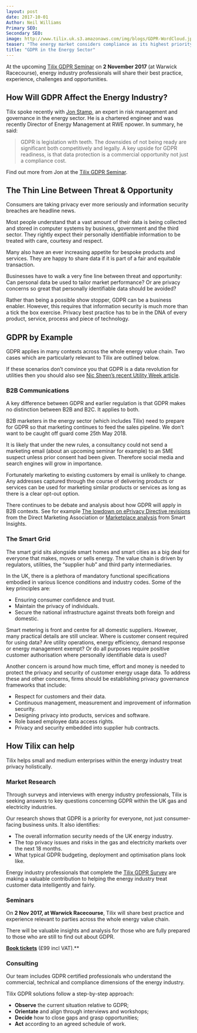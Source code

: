 ```yaml
---
layout: post
date: 2017-10-01
Author: Neil Williams  
Primary SEO:  
Secondary SEO:
image: http://www.tilix.uk.s3.amazonaws.com/img/blogs/GDPR-WordCloud.jpg
teaser: "The energy market considers compliance as its highest priority. By embracing General Data Protection Regulation (GDPR), they are putting privacy at the front and centre of everything they do. Discover how Tilix can help with the change to GDPR in the energy sector."
title: "GDPR in the Energy Sector"
---
```

At the upcoming [Tilix GDPR Seminar](https://tilix-gdpr.eventbrite.co.uk) on **2 November 2017** (at Warwick Racecourse), energy industry professionals will share their best practice, experience, challenges and opportunities.

## How Will GDPR Affect the Energy Industry?
Tilix spoke recently with [Jon Stamp](https://www.linkedin.com/in/jonathonstamp/), an expert in risk management and governance in the energy sector. He is a chartered engineer and was recently Director of Energy Management at RWE npower. In summary, he said:

> GDPR is legislation with teeth. The downsides of not being ready are significant both competitively and legally. A key upside for GDPR readiness, is that data protection is a commercial opportunity not just a compliance cost.

Find out more from Jon at the [Tilix GDPR Seminar](https://tilix-gdpr.eventbrite.co.uk).

## The Thin Line Between Threat & Opportunity
Consumers are taking privacy ever more seriously and information security breaches are headline news.

Most people understand that a vast amount of their data is being collected and stored in computer systems by business, government and the third sector. They rightly expect their personally identifiable information to be treated with care, courtesy and respect.

Many also have an ever increasing appetite for bespoke products and services. They are happy to share data if it is part of a fair and equitable transaction.

Businesses have to walk a very fine line between threat and opportunity: Can personal data be used to tailor market performance? Or are privacy concerns so great that personally identifiable data should be avoided?

Rather than being a possible show stopper, GDPR can be a business enabler. However, this requires that information security is much more than a tick the box exercise. Privacy best practice has to be in the DNA of every product, service, process and piece of technology.

## GDPR by Example
GDPR applies in many contexts across the whole energy value chain. Two cases which are particularly relevant to Tilix are outlined below.

If these scenarios don’t convince you that GDPR is a data revolution for utilities then you should also see [Nic Sheen’s recent Utility Week article](http://utilityweek.co.uk/news/gdpr-a-data-revolution-for-utilities/1308142#.WdoB4kyZOEJ).

### B2B Communications
A key difference between GDPR and earlier regulation is that GDPR makes no distinction between B2B and B2C. It applies to both.

B2B marketers in the energy sector (which includes Tilix) need to prepare for GDPR so that marketing continues to feed the sales pipeline. We don’t want to be caught off guard come 25th May 2018.

It is likely that under the new rules, a consultancy could not send a marketing email (about an upcoming seminar for example) to an SME suspect unless prior consent had been given. Therefore social media and search engines will grow in importance.

Fortunately marketing to existing customers by email is unlikely to change. Any addresses captured through the course of delivering products or services can be used for marketing similar products or services as long as there is a clear opt-out option.

There continues to be debate and analysis about how GDPR will apply in B2B contexts. See for example [The lowdown on ePrivacy Directive revisions](https://dma.org.uk/article/the-lowdown-on-the-leaked-copy-of-the-revised-eprivacy-directive) from the Direct Marketing Association or [Marketplace analysis](http://www.smartinsights.com/marketplace-analysis/digital-marketing-laws/leaked-review-gdpr-regulations-reveals-will-apply-b2b-marketers/) from Smart Insights.

### The Smart Grid
The smart grid sits alongside smart homes and smart cities as a big deal for everyone that makes, moves or sells energy. The value chain is driven by regulators, utilities, the “supplier hub” and third party intermediaries.

In the UK, there is a plethora of mandatory functional specifications embodied in various licence conditions and industry codes. Some of the key principles are:

- Ensuring consumer confidence and trust.
- Maintain the privacy of individuals.
- Secure the national infrastructure against threats both foreign and domestic.

Smart metering is front and centre for all domestic suppliers. However, many practical details are still unclear. Where is customer consent required for using data? Are utility operations, energy efficiency, demand response or energy management exempt? Or do all purposes require positive customer authorisation where personally identifiable data is used?

Another concern is around how much time, effort and money is needed to protect the privacy and security of customer energy usage data. To address these and other concerns, firms should be establishing privacy governance frameworks that include:

- Respect for customers and their data.
- Continuous management, measurement and improvement of information security.
- Designing privacy into products, services and software.
- Role based employee data access rights.
- Privacy and security embedded into supplier hub contracts.

## How Tilix can help
Tilix helps small and medium enterprises within the energy industry treat privacy holistically.

### Market Research
Through surveys and interviews with energy industry professionals, Tilix is seeking answers to key questions concerning GDPR within the UK gas and electricity industries.

Our research shows that GDPR is a priority for everyone, not just consumer-facing business units. It also identifies:

- The overall information security needs of the UK energy industry.
- The top privacy issues and risks in the gas and electricity markets over the next 18 months.
- What typical GDPR budgeting, deployment and optimisation plans look like.

Energy industry professionals that complete the [Tilix GDPR Survey](https://tilix.webform.com/form/23543) are making a valuable contribution to helping the energy industry treat customer data intelligently and fairly.

### Seminars
On **2 Nov 2017, at Warwick Racecourse**, Tilix will share best practice and experience relevant to parties across the whole energy value chain.

There will be valuable insights and analysis for those who are fully prepared to those who are still to find out about GDPR.

[**Book tickets**](https://tilix-gdpr.eventbrite.co.uk) (£99 incl VAT).**

### Consulting
Our team includes GDPR certified professionals who understand the commercial, technical and compliance dimensions of the energy industry.

Tilix GDPR solutions follow a step-by-step approach:

- **Observe** the current situation relative to GDPR;
- **Orientate** and align through interviews and workshops;
- **Decide** how to close gaps and grasp opportunities;
- **Act** according to an agreed schedule of work.
